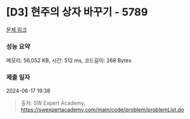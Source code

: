# [D3] 현주의 상자 바꾸기 - 5789 

[문제 링크](https://swexpertacademy.com/main/code/problem/problemDetail.do?contestProbId=AWYygN36Qn8DFAVm) 

### 성능 요약

메모리: 56,052 KB, 시간: 512 ms, 코드길이: 268 Bytes

### 제출 일자

2024-06-17 19:38



> 출처: SW Expert Academy, https://swexpertacademy.com/main/code/problem/problemList.do